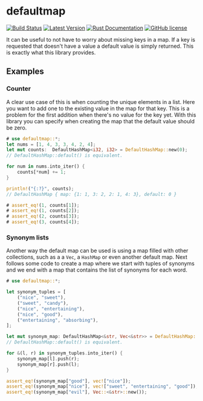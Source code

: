 # defaultmap

[![Build Status](https://api.travis-ci.org/JelteF/defaultmap.svg?branch=master)](https://travis-ci.org/JelteF/defaultmap)
[![Latest Version](https://img.shields.io/crates/v/defaultmap.svg)](https://crates.io/crates/defaultmap)
[![Rust Documentation](https://img.shields.io/badge/api-rustdoc-blue.svg)](https://docs.rs/defaultmap/)
[![GitHub license](https://img.shields.io/badge/license-MIT-blue.svg)](https://raw.githubusercontent.com/JelteF/defaultmap/master/LICENSE)


It can be useful to not have to worry about missing keys in a map.
If a key is requested that doesn't have a value a default value is simply returned.
This is exactly what this library provides.

## Examples

### Counter
A clear use case of this is when counting the unique elements in a list.
Here you want to add one to the existing value in the map for that key.
This is a problem for the first addition when there's no value for the key yet.
With this library you can specify when creating the map that the default value should be zero.


```rust
# use defaultmap::*;
let nums = [1, 4, 3, 3, 4, 2, 4];
let mut counts:  DefaultHashMap<i32, i32> = DefaultHashMap::new(0);
// DefaultHashMap::default() is equivalent.

for num in nums.into_iter() {
    counts[*num] += 1;
}

println!("{:?}", counts);
// DefaultHashMap { map: {1: 1, 3: 2, 2: 1, 4: 3}, default: 0 }

# assert_eq!(1, counts[1]);
# assert_eq!(1, counts[2]);
# assert_eq!(2, counts[3]);
# assert_eq!(3, counts[4]);
```


### Synonym lists

Another way the default map can be used is using a map filled with other collections, such as a
a `Vec`, a `HashMap` or even another default map.
Next follows some code to create a map where we start with tuples of synonyms and we end with a
map that contains the list of synonyms for each word.

```rust
# use defaultmap::*;

let synonym_tuples = [
    ("nice", "sweet"),
    ("sweet", "candy"),
    ("nice", "entertaining"),
    ("nice", "good"),
    ("entertaining", "absorbing"),
];

let mut synonym_map: DefaultHashMap<&str, Vec<&str>> = DefaultHashMap::new(vec![]);
// DefaultHashMap::default() is equivalent.

for &(l, r) in synonym_tuples.into_iter() {
    synonym_map[l].push(r);
    synonym_map[r].push(l);
}

assert_eq!(synonym_map["good"], vec!["nice"]);
assert_eq!(synonym_map["nice"], vec!["sweet", "entertaining", "good"]);
assert_eq!(synonym_map["evil"], Vec::<&str>::new());
```
